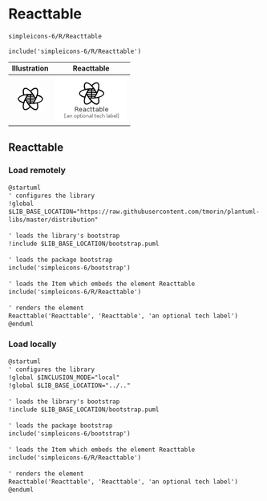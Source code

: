 # Reacttable


```text
simpleicons-6/R/Reacttable
```

```text
include('simpleicons-6/R/Reacttable')
```



| Illustration | Reacttable |
| :---: | :---: |
| ![illustration for Illustration](../../simpleicons-6/R/Reacttable.png) | ![illustration for Reacttable](../../simpleicons-6/R/Reacttable.Local.png) |




## Reacttable

### Load remotely
```plantuml
@startuml
' configures the library
!global $LIB_BASE_LOCATION="https://raw.githubusercontent.com/tmorin/plantuml-libs/master/distribution"

' loads the library's bootstrap
!include $LIB_BASE_LOCATION/bootstrap.puml

' loads the package bootstrap
include('simpleicons-6/bootstrap')

' loads the Item which embeds the element Reacttable
include('simpleicons-6/R/Reacttable')

' renders the element
Reacttable('Reacttable', 'Reacttable', 'an optional tech label')
@enduml
```

### Load locally
```plantuml
@startuml
' configures the library
!global $INCLUSION_MODE="local"
!global $LIB_BASE_LOCATION="../.."

' loads the library's bootstrap
!include $LIB_BASE_LOCATION/bootstrap.puml

' loads the package bootstrap
include('simpleicons-6/bootstrap')

' loads the Item which embeds the element Reacttable
include('simpleicons-6/R/Reacttable')

' renders the element
Reacttable('Reacttable', 'Reacttable', 'an optional tech label')
@enduml
```

